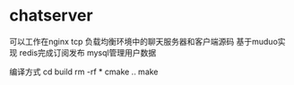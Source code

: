 # chatserver
可以工作在nginx tcp 负载均衡环境中的聊天服务器和客户端源码 基于muduo实现 redis完成订阅发布  mysql管理用户数据

编译方式
cd build
rm -rf *
cmake ..
make
